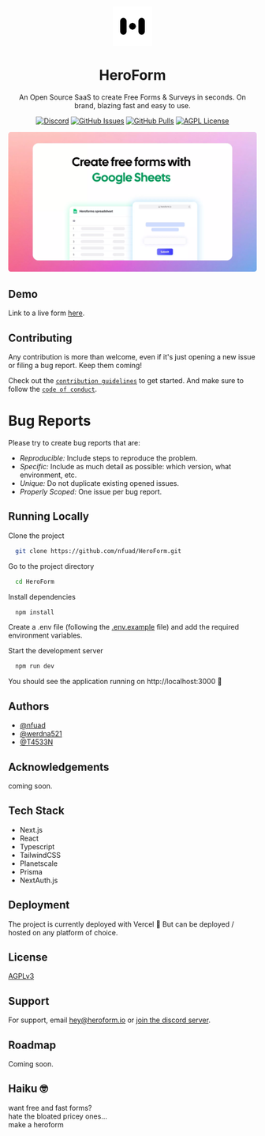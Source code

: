 <div align="center">
  <a target="_blank" href="https://heroform.io">
    <img width="80px" height="80px" src="https://raw.githubusercontent.com/nfuad/HeroForm/main/public/images/favicon.png" />
  </a>
  
# HeroForm

An Open Source SaaS to create Free Forms & Surveys in seconds.
On brand, blazing fast and easy to use.

[![Discord](https://img.shields.io/discord/964799336712130580?style=flat-square)](https://discord.gg/tgTcHHEh9s)
[![GitHub Issues](https://img.shields.io/github/issues/nfuad/HeroForm?style=flat-square)](http://www.github.com/nfuad/Heroform/issues)
[![GitHub Pulls](https://img.shields.io/github/issues-pr-raw/nfuad/HeroForm?style=flat-square)](http://www.github.com/nfuad/Heroform/pulls)
[![AGPL License](https://img.shields.io/badge/license-AGPL-blue.svg?style=flat-square)](http://www.gnu.org/licenses/agpl-3.0)

</div>

![Heroform Preview](/public/images/og-image.webp)

## Demo

Link to a live form <a href="https://heroform.io/A6e-FRQ-" target="_blank/">here</a>.

## Contributing

Any contribution is more than welcome, even if it's just opening a new issue or filing a bug report. Keep them coming!

Check out the [`contribution guidelines`](./docs/CONTRIBUTING.md) to get started. And make sure to follow the [`code of conduct`](./docs/CODE_OF_CONDUCT.md).

# Bug Reports

Please try to create bug reports that are:

- _Reproducible:_ Include steps to reproduce the problem.
- _Specific:_ Include as much detail as possible: which version, what environment, etc.
- _Unique:_ Do not duplicate existing opened issues.
- _Properly Scoped:_ One issue per bug report.

## Running Locally

Clone the project

```bash
  git clone https://github.com/nfuad/HeroForm.git
```

Go to the project directory

```bash
  cd HeroForm
```

Install dependencies

```bash
  npm install
```

Create a .env file (following the [.env.example](./.env.example) file) and add the required environment variables.

Start the development server

```bash
  npm run dev
```

You should see the application running on http://localhost:3000 🎉

## Authors

- [@nfuad](https://www.github.com/nfuad)
- [@werdna521](https://www.github.com/werdna521)
- [@T4533N](https://github.com/T4533N)

## Acknowledgements

coming soon.

## Tech Stack

- Next.js
- React
- Typescript
- TailwindCSS
- Planetscale
- Prisma
- NextAuth.js

## Deployment

The project is currently deployed with Vercel 🚀
But can be deployed / hosted on any platform of choice.

## License

[AGPLv3](https://github.com/nfuad/HeroForm/blob/main/LICENSE)

## Support

For support, email hey@heroform.io or [join the discord server](https://discord.com/invite/tgTcHHEh9s).

## Roadmap

Coming soon.

## Haiku 🤓

want free and fast forms?\
hate the bloated pricey ones...\
make a heroform
